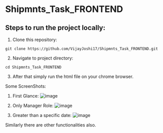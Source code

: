 # Shipmnts_Task_FRONTEND

## Steps to run the project locally:
1. Clone this repository:
```
git clone https://github.com/VijayJoshi17/Shipmnts_Task_FRONTEND.git
```
2. Navigate to project directory:
```
cd Shipmnts_Task_FRONTEND
```
3. After that simply run the html file on your chrome browser.

Some ScreenShots:
1. First Glance:
![image](https://github.com/user-attachments/assets/a4afdbdc-02a5-4aa0-be89-4c6e90eadcea)

2. Only Manager Role:
![image](https://github.com/user-attachments/assets/4e346f42-596b-4c53-847f-059b5a2a65a1)

3. Greater than a specific date:
![image](https://github.com/user-attachments/assets/91aa327d-7592-4ad6-baa6-f0ff5701b54f)

Similarly there are other functionalities also.
